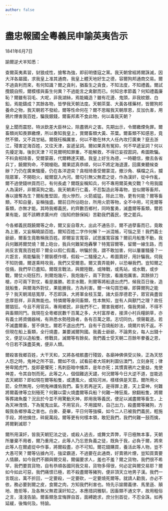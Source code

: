 ```yaml
---
author: false
---
```


<div class="heti heti--vertical">

# 盡忠報國全粵義民申諭英夷告示

1841年6月7日

諭爾逆犬羊知悉：

查爾英夷素習，豺狼成性，搶奪為強，即前明倭寇之黨。我天朝曾經將爾誅滅，因大洋各屬國，求我皇上准其通商，我皇上體天地好生之德，容爾狗邦通商交易。爾不過貪利而來，有何知識？爾之貪利，猶畜生之貪食，不知法度，不知禮義。爾試攬鏡自照，爾模樣與畜生何異？不過能言之禽獸而已。何知忠孝節義？何知禮義廉恥？爾雖有羽毛、大呢，非我湖絲，焉能織造？雖有花邊、鬼頭，非我紋銀、白鉛，焉能鑄成？其餘各物，皆學我天朝法度。天朝茶葉、大黃各樣藥材，皆爾狗邦養命之物，我天朝若不發給，爾等性命何在？爾不思報我天朝厚恩，反加仇害，用鴉片煙害我百姓，騙我銀錢，爾畜邦素不食此物，何以毒我天朝？

皇上聞而震怒，特派欽差大臣林公，除盡鴉片之害。先期出示，令爾繳煙免罪。爾畜類尚知畏罪繳煙，所以奏知我皇上，賞爾畜類大黃、茶葉。爾畜類不知感恩，竟然不領，又不具甘結。爾既枉稱厲害，何以不敢在林大人任內攻打廣東？竄去浙江，殘害定海百姓，又往天津，妄遞呈詞。爾如果真有冤抑，何不早遞呈詞？何以先擾定海，後到天津？可見爾明知罪重，不能解救，不得已妄捏誑詞，希圖欺騙。不料貪相琦善，受爾蒙蔽，代爾轉達天聽。我皇上好生為德，一時聽信，撤去各省兵丁，饒爾狗命，不開槍砲。爾果認真恭順，何以不將定海退還，回廣東聽候查辦？乃仍在廣東騷擾，仍在各洋遊奕？貪相琦善受爾蒙混，撤沙角、橫檔之兵，攔阻眾軍，不開砲火，縱爾竄入內河。爾勾引無父無君之徒，作為漢奸，從中作亂，爾不過使錢哄買而已，有何長處？爾既妄稱知兵，何不專用爾英夷交戰？今用我國人為漢奸，非爾英狗之能。我天朝素行仁義，不忍製造此等毒物，豈似爾等畜邦，專以搶奪為生？爾船隻堅固，炮火慘烈，火箭威猛，除此三物，更有何能？爾等畜類，不知自量，妄稱強盛。爾前日所佔砲台，所用火箭等物，全不中用，可見爾等畜類，亦無才能。其時我鄉義民，約齊數百鄉村，同時奮勇，滅盡爾等畜類，爾若果有能，就不該轉求廣州府（指知府餘保純）苦勸我們義民，使之罷兵。

今各鄉義民既饒爾等之命，爾又妄自尊大，出此不通告示，爾不過孽畜而已，竟敢為上憲，又妄稱曉諭百姓。爾知百姓二字作何解？一派混帳，可惱之至！我們義士爺爺，爾畜生竟敢稱我百姓。即爾妄言寬容，試思誰寬容誰？爾前月船隻不動，我兵何難將爾焚燒？爾上砲台，我兵何難架炮轟擊？特寬容爾等，留爾一線生路，而尚反言寬我百姓耶？爾全以假仁假義，哄騙於我，謂不敢加害，何以屢屢騷擾？一片誑言，焉能騙我？爾裝模作樣，假殺一二騷擾之人，希圖賣好，用計騙我。伺我不知防備，爾遂乘時攻我，我們又受爾患。爾又賣弄能幹，以恐嚇我們。豈知爾之伎倆，我們早已盡知。爾既言戰法，與爾陸戰，或陣戰，或馬站，或水戰，或步戰，爾仗火砲狂烈，則爾炮幾斤，我炮幾斤，兩下對放，看誰炮厲害。其餘排刀槍，亦可兩下對仗，看是誰勝。若言水戰，則爾等將船退出虎門，候我百日後，造就船隻，與爾海外對仗，果能勝我，方為利害。爾一味勾買恐嚇，即算爾狗之能乎？我天朝鴻慈寬厚，不忍即誅，大將軍金枝玉葉，諸大臣厚德君子，眾官員盡皆忠厚慈祥，非真無能也。特憐爾等身同畜類，性本無知，豈有人與獸鬥之理？故任爾猖狂。今且不用官兵，專用鄉民，非我們不仁，爾害我鄉村，傷我男婦，不得不與畜類同鬥。我現在全粵鄉民數千百萬之多，大村富厚者，接濟小村兵糧餉草，亦有義士將資備器械，有熟悉水勢陸路者，各有百萬之眾。志切同仇，恨聲載道。若不滅盡爾畜，誓不俱生。爾若不退出虎門，自有千百燒船妙法，燒爾片帆不返。不但現在船上畜類，全行燒盡，兼要滅爾狗國。我義士爺爺，不論男女，每人出錢十文，便足以造船隻、修戰具，滅爾等有餘矣。我們義士受天朝二百餘年豢養之恩，今日若不誅盡英夷，便非人類。

爾殺害我鄉百姓，大干天和，又將各棺骸盡行殘毀，各廟神佛俱受災殃，正為天怒人怨之時，鬼神之所不容。爾如不信，試看前者大班剌利圖佔澳門，立刻身死；律勞卑闖虎門，旋即憂懼死；馬刺臣暗中播弄，是年亦死；其慣賣鴉片之曼益，鬼使神差，令其自刎而死。此等之人，個個難逃天譴，何況爾等今日大逆不道，豈能逃去天網耶？即如現在爾等船隻，或遭風火，或陷河洲，樣樣俱是天意。爾所用火箭，全然無用，分明鬼神護佑我們。畜生若再逆天，是得罪上蒼，天上雷神，何難將爾義律等立刻殛死？何難以雷火燒盡爾等兵船？何難一陣狂風，掀翻船隻，將爾等葬諸魚腹？況且於今並不用驚動天神，即用我等義民，便足以滅盡爾等畜生，上為天神洩憤，下為冤鬼出氣。不用官兵，不用國帑，自己出力，殺盡爾等豬狗，方報我各鄉慘毒之害也。白麥、憂畢，平日何等強橫，如今二人已被我們義民，輕施手段，將他擒住，碎屍萬段。爾等更有何樣本領，敢犯我們，我們何難一鼓而擒，將爾剿滅耶？

爾所用漢奸，皆我天朝犯法之徒，或殺人逃去，或舞文弄弊，平日極無本事，天朝所屢棄不用者，爾乃重用之，此等人乃忘恩負義之徒，既負于我，必負于爾，將來此等人在爾處從中作事，將爾殺盡，亦不可知。爾花錢購買，養活此等人物，豈不大愚可笑？爾等佔據內河，強梁霸道，不過要在此通商，好賣鴉片煙，豈知買賣要人情願，如今我們不願與爾交易，爾偏要求人，羞也不羞？爾之貨物，我們很不希罕，我們要買貨物，自有恭順各國同我交易，貨物多得很，何必定與爾交易耶？爾如今如此可惡，我們痛恨已極，若不殺盡爾等豬狗，便非頂天立地男子漢。我們一言既出，萬不折回，一定要殺，一定要砍，一定要燒死爾等。就請人勸我，亦必不依，務必要剝爾之皮，食爾之肉，方知我們利害也。特先示諭爾義律、馬里遜、顛地、擔拒等，及各無父無君漢奸知之。本應措詞雅馴，因畜類不通文字，故用粗俗之言，淺淺告諭。爾畜類急宜悔罪自首，面縛跪求，庶分別首從，不忍全誅。如再延緩，後悔何及。特諭。

</div>
